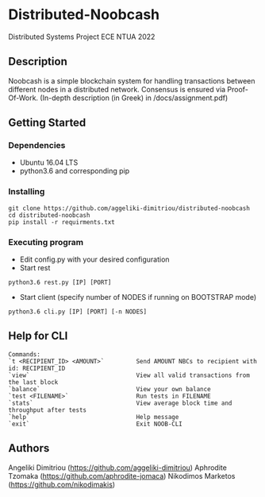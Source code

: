 # Distributed-Noobcash
Distributed Systems Project ECE NTUA 2022

## Description
Noobcash is a simple blockchain system for handling transactions between different nodes in a distributed network. Consensus is ensured via Proof-Of-Work.
(In-depth description (in Greek) in /docs/assignment.pdf)

## Getting Started

### Dependencies
* Ubuntu 16.04 LTS
* python3.6 and corresponding pip

### Installing
```
git clone https://github.com/aggeliki-dimitriou/distributed-noobcash
cd distributed-noobcash
pip install -r requirments.txt
```


### Executing program

* Edit config.py with your desired configuration
* Start rest
```
python3.6 rest.py [IP] [PORT]
```
* Start client (specify number of NODES if running on BOOTSTRAP mode)
```
python3.6 cli.py [IP] [PORT] [-n NODES]
```

## Help for CLI
```
Commands:
`t <RECIPIENT_ID> <AMOUNT>`         Send AMOUNT NBCs to recipient with id: RECIPIENT_ID
`view`                              View all valid transactions from the last block
`balance`                           View your own balance
`test <FILENAME>`                   Run tests in FILENAME
`stats`                             View average block time and throughput after tests
`help`                              Help message
`exit`                              Exit NOOB-CLI
```

## Authors

Angeliki Dimitriou (https://github.com/aggeliki-dimitriou)
Aphrodite Tzomaka (https://github.com/aphrodite-jomaca)
Nikodimos Marketos (https://github.com/nikodimakis)
